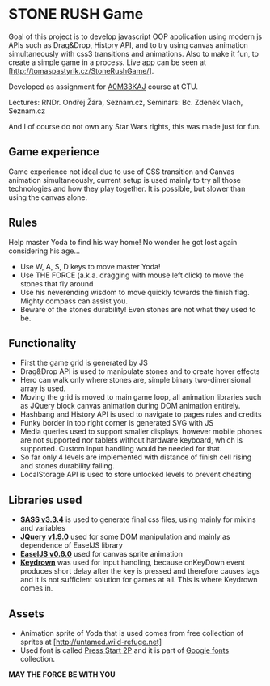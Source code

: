 STONE RUSH Game
===============

Goal of this project is to develop javascript OOP application using modern js APIs such as Drag&Drop, History API, and to try using canvas animation simultaneously with css3 transitions and animations. Also to make it fun,
to create a simple game in a process. Live app can be seen at [http://tomaspastyrik.cz/StoneRushGame/].

Developed as assignment for [A0M33KAJ] course at CTU.

Lectures: RNDr. Ondřej Žára, Seznam.cz,
Seminars: Bc. Zdeněk Vlach, Seznam.cz

[A0M33KAJ]:http://seznam.github.io/CVUT/A0M33KAJ/
[http://tomaspastyrik.cz/StoneRushGame/]:http://tomaspastyrik.cz/StoneRushGame/

And I of course do not own any Star Wars rights,
this was made just for fun.


Game experience
---------------
Game experience not ideal due to use of CSS transition and Canvas animation simultaneously,
current setup is used mainly to try all those technologies and how they play together.
It is possible, but slower than using the canvas alone.


Rules
-----

Help master Yoda to find his way home! No wonder he got lost again considering
his age...

* Use W, A, S, D keys to move master Yoda!
* Use THE FORCE (a.k.a. dragging with mouse left click) to move the stones that fly around
* Use his neverending wisdom to move quickly towards the finish flag. Mighty compass can assist you.
* Beware of the stones durability! Even stones are not what they used to be.


Functionality
-------------

* First the game grid is generated by JS
* Drag&Drop API is used to manipulate stones and to create hover effects
* Hero can walk only where stones are, simple binary two-dimensional array is used.
* Moving the grid is moved to main game loop, all animation libraries such as JQuery block canvas animation during DOM animation entirely.
* Hashbang and History API is used to navigate to pages rules and credits
* Funky border in top right corner is generated SVG with JS
* Media queries used to support smaller displays, however mobile phones are not supported nor tablets without hardware keyboard, which is supported. Custom input handling would be needed for that.
* So far only 4 levels are implemented with distance of finish cell rising and stones durability falling.
* LocalStorage API is used to store unlocked levels to prevent cheating

Libraries used
--------------
* **[SASS v3.3.4]** is used to generate final css files, using mainly for mixins and variables
* **[JQuery v1.9.0]** used for some DOM manipulation and mainly as dependence of EaselJS library
* **[EaselJS v0.6.0]** used for canvas sprite animation
* **[Keydrown]** was used for input handling, because onKeyDown event produces short delay after the key is pressed and therefore causes lags and it is not sufficient solution for games at all. This is where Keydrown comes in.

Assets
------

* Animation sprite of Yoda that is used comes from free collection of sprites at [http://untamed.wild-refuge.net]
* Used font is called [Press Start 2P] and it is part of [Google fonts] collection.

**MAY THE FORCE BE WITH YOU**

[JQuery v1.9.0]:http://jquery.com/
[EaselJS v0.6.0]:http://www.createjs.com/#!/EaselJS
[Keydrown]:http://jeremyckahn.github.io/keydrown/
[http://untamed.wild-refuge.net]:http://untamed.wild-refuge.net
[Google fonts]:https://www.google.com/fonts
[Press Start 2P]:https://www.google.com/fonts/specimen/Press+Start+2P
[SASS v3.3.4]:http://sass-lang.com/